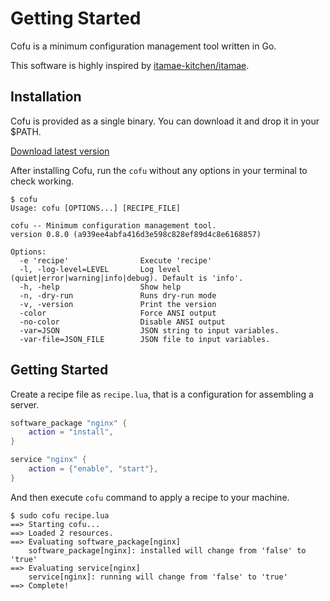 # Getting Started

Cofu is a minimum configuration management tool written in Go.

This software is highly inspired by [itamae-kitchen/itamae](https://github.com/itamae-kitchen/itamae).

## Installation

Cofu is provided as a single binary. You can download it and drop it in your $PATH.

[Download latest version](https://github.com/kohkimakimoto/cofu/releases/latest)

After installing Cofu, run the `cofu` without any options in your terminal to check working.

```
$ cofu
Usage: cofu [OPTIONS...] [RECIPE_FILE]

cofu -- Minimum configuration management tool.
version 0.8.0 (a939ee4abfa416d3e598c828ef89d4c8e6168857)

Options:
  -e 'recipe'                Execute 'recipe'
  -l, -log-level=LEVEL       Log level (quiet|error|warning|info|debug). Default is 'info'.
  -h, -help                  Show help
  -n, -dry-run               Runs dry-run mode
  -v, -version               Print the version
  -color                     Force ANSI output
  -no-color                  Disable ANSI output
  -var=JSON                  JSON string to input variables.
  -var-file=JSON_FILE        JSON file to input variables.

```

## Getting Started

Create a recipe file as `recipe.lua`, that is a configuration for assembling a server.

```lua
software_package "nginx" {
    action = "install",
}

service "nginx" {
    action = {"enable", "start"},
}
```
And then execute `cofu` command to apply a recipe to your machine.

```
$ sudo cofu recipe.lua
==> Starting cofu...
==> Loaded 2 resources.
==> Evaluating software_package[nginx]
    software_package[nginx]: installed will change from 'false' to 'true'
==> Evaluating service[nginx]
    service[nginx]: running will change from 'false' to 'true'
==> Complete!
```
